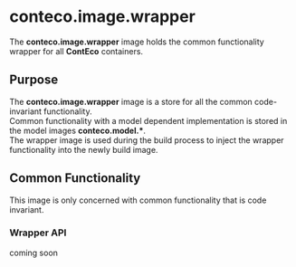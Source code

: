 # conteco.image.wrapper

The __conteco.image.wrapper__ image holds the common functionality wrapper for all __ContEco__ containers.

## Purpose

The __conteco.image.wrapper__ image is a store for all the common code-invariant functionality.  
Common functionality with a model dependent implementation is stored in the model images __conteco.model.*__.  
The wrapper image is used during the build process to inject the wrapper functionality into the newly build image.

## Common Functionality

This image is only concerned with common functionality that is code invariant.

### Wrapper API

coming soon